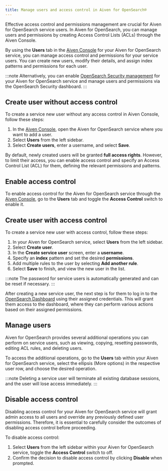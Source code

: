 ```yaml
---
title: Manage users and access control in Aiven for OpenSearch®
---
```


Effective access control and permissions management are crucial for
Aiven for OpenSearch service users. In Aiven for OpenSearch, you can
manage users and permissions by creating Access Control Lists (ACLs)
through the Aiven Console.

By using the **Users** tab in the [Aiven
Console](https://console.aiven.io) for your Aiven for OpenSearch
service, you can manage access control and permissions for your service
users. You can create new users, modify their details, and assign index
patterns and permissions for each user.

:::note
Alternatively, you can enable
[OpenSearch Security management](/docs/products/opensearch/howto/enable-opensearch-security) for your Aiven for OpenSearch service and manage users and
permissions via the OpenSearch Security dashboard.
:::

## Create user without access control

To create a service new user without any access control in Aiven
Console, follow these steps:

1.  In the [Aiven Console](https://console.aiven.io), open the Aiven for
    OpenSearch service where you want to add a user.
2.  Select **Users** from the left sidebar.
3.  Select **Create users**, enter a username, and select **Save**.

By default, newly created users will be granted **full access rights**.
However, to limit their access, you can enable access control and
specify an Access Control List (ACL) for them, defining the relevant
permissions and patterns.

## Enable access control

To enable access control for the Aiven for OpenSearch service through
the [Aiven Console](https://console.aiven.io), go to the **Users**
tab and toggle the **Access Control** switch to enable it.

## Create user with access control

To create a service new user with access control, follow these steps:

1.  In your Aiven for OpenSearch service, select **Users** from the left
    sidebar.
2.  Select **Create user**.
3.  In the **Create service user** screen, enter a **username**.
4.  Specify an **index** pattern and set the desired **permissions**.
5.  Add multiple rules to the user by selecting **Add another rule**.
6.  Select **Save** to finish, and view the new user in the list.

:::note
The password for service users is automatically generated and can be
reset if necessary.
:::

After creating a new service user, the next step is for them to log in
to the
[OpenSearch Dashboard](/docs/products/opensearch/dashboards) using their assigned credentials. This will grant them
access to the dashboard, where they can perform various actions based on
their assigned permissions.

## Manage users

Aiven for OpenSearch provides several additional operations you can
perform on service users, such as viewing, copying, resetting passwords,
editing ACL rules, and deleting users.

To access the additional operations, go to the **Users** tab
within your Aiven for OpenSearch service, select the ellipsis (More
options) in the respective user row, and choose the desired operation.

:::note
Deleting a service user will terminate all existing database sessions,
and the user will lose access immediately.
:::

## Disable access control

Disabling access control for your Aiven for OpenSearch service will
grant admin access to all users and override any previously defined user
permissions. Therefore, it is essential to carefully consider the
outcomes of disabling access control before proceeding.

To disable access control:

1.  Select **Users** from the left sidebar within your Aiven for
    OpenSearch service, toggle the **Access Control** switch to off.
2.  Confirm the decision to disable access control by clicking
    **Disable** when prompted.
